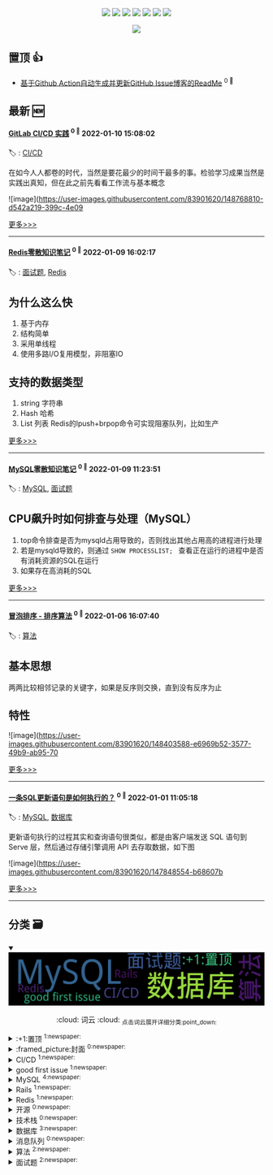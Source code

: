 

<p align='center'>
    <img src="https://badgen.net/badge/labels/13"/>
    <img src="https://badgen.net/github/issues/iamtomas/ghiblog"/>
    <img src="https://badgen.net/badge/last-commit/2022-01-11 03:13:05"/>
    <img src="https://badgen.net/github/forks/iamtomas/ghiblog"/>
    <img src="https://badgen.net/github/stars/iamtomas/ghiblog"/>
    <img src="https://badgen.net/github/watchers/iamtomas/ghiblog"/>
    <img src="https://badgen.net/github/release/iamtomas/ghiblog"/>
</p>

<p align='center'>
    <a href="https://github.com/jwenjian/visitor-count-badge">
        <img src="https://visitor-badge.glitch.me/badge?page_id=jwenjian.ghiblog"/>
    </a>
</p>


## 置顶 :thumbsup: 
- [基于Github Action自动生成并更新GitHub Issue博客的ReadMe](https://github.com/iamtomas/note/issues/1)  <sup>0 :speech_balloon:</sup>  	 
## 最新 :new: 

#### [GitLab CI/CD 实践](https://github.com/iamtomas/note/issues/16) <sup>0 :speech_balloon:</sup> 	 2022-01-10 15:08:02

:label: : [CI/CD](https://github.com/iamtomas/ghiblog/labels/CI/CD)

在如今人人都卷的时代，当然是要花最少的时间干最多的事。检验学习成果当然是实践出真知，但在此之前先看看工作流与基本概念

![image](https://user-images.githubusercontent.com/83901620/148768810-d542a219-399c-4e09

[更多>>>](https://github.com/iamtomas/note/issues/16)

---


#### [Redis零散知识笔记](https://github.com/iamtomas/note/issues/15) <sup>0 :speech_balloon:</sup> 	 2022-01-09 16:02:17

:label: : [面试题](https://github.com/iamtomas/ghiblog/labels/%E9%9D%A2%E8%AF%95%E9%A2%98), [Redis](https://github.com/iamtomas/ghiblog/labels/Redis)

## 为什么这么快

1.  基于内存
2. 结构简单
3. 采用单线程
4. 使用多路I/O复用模型，非阻塞IO

## 支持的数据类型

1. string 字符串
2. Hash 哈希
3. List 列表
Redis的lpush+brpop命令可实现阻塞队列，比如生产

[更多>>>](https://github.com/iamtomas/note/issues/15)

---


#### [MySQL零散知识笔记](https://github.com/iamtomas/note/issues/14) <sup>0 :speech_balloon:</sup> 	 2022-01-09 11:23:51

:label: : [MySQL](https://github.com/iamtomas/ghiblog/labels/MySQL), [面试题](https://github.com/iamtomas/ghiblog/labels/%E9%9D%A2%E8%AF%95%E9%A2%98)

## CPU飙升时如何排查与处理（MySQL）

1. top命令排查是否为mysqld占用导致的，否则找出其他占用高的进程进行处理
2. 若是mysqld导致的，则通过 `SHOW PROCESSLIST; ` 查看正在运行的进程中是否有消耗资源的SQL在运行
3. 如果存在高消耗的SQL

[更多>>>](https://github.com/iamtomas/note/issues/14)

---


#### [冒泡排序 - 排序算法](https://github.com/iamtomas/note/issues/13) <sup>0 :speech_balloon:</sup> 	 2022-01-06 16:07:40

:label: : [算法](https://github.com/iamtomas/ghiblog/labels/%E7%AE%97%E6%B3%95)

## 基本思想

两两比较相邻记录的关键字，如果是反序则交换，直到没有反序为止

## 特性

![image](https://user-images.githubusercontent.com/83901620/148403588-e6969b52-3577-49b9-ab95-70

[更多>>>](https://github.com/iamtomas/note/issues/13)

---


#### [一条SQL更新语句是如何执行的？](https://github.com/iamtomas/note/issues/12) <sup>0 :speech_balloon:</sup> 	 2022-01-01 11:05:18

:label: : [MySQL](https://github.com/iamtomas/ghiblog/labels/MySQL), [数据库](https://github.com/iamtomas/ghiblog/labels/%E6%95%B0%E6%8D%AE%E5%BA%93)

更新语句执行的过程其实和查询语句很类似，都是由客户端发送 SQL 语句到 Serve 层，然后通过存储引擎调用 API 去存取数据，如下图

![image](https://user-images.githubusercontent.com/83901620/147848554-b68607b

[更多>>>](https://github.com/iamtomas/note/issues/12)

---


## 分类  :card_file_box: 

<details open="open">
    <summary>
        <img src="assets/wordcloud.png" title="词云, 点击展开详细分类" alt="词云， 点击展开详细分类">
        <p align="center">:cloud: 词云 :cloud: <sub>点击词云展开详细分类:point_down: </sub></p>
    </summary>


<details>
<summary>:+1:置顶	<sup>1:newspaper:</sup></summary>

- [基于Github Action自动生成并更新GitHub Issue博客的ReadMe](https://github.com/iamtomas/note/issues/1)  <sup>0 :speech_balloon:</sup>  	 


</details>

<details>
<summary>:framed_picture:封面	<sup>0:newspaper:</sup></summary>



</details>

<details>
<summary>CI/CD	<sup>1:newspaper:</sup></summary>

- [GitLab CI/CD 实践](https://github.com/iamtomas/note/issues/16)  <sup>0 :speech_balloon:</sup>  	 


</details>

<details>
<summary>good first issue	<sup>1:newspaper:</sup></summary>

- [基于Github Action自动生成并更新GitHub Issue博客的ReadMe](https://github.com/iamtomas/note/issues/1)  <sup>0 :speech_balloon:</sup>  	 


</details>

<details>
<summary>MySQL	<sup>4:newspaper:</sup></summary>

- [MySQL零散知识笔记](https://github.com/iamtomas/note/issues/14)  <sup>0 :speech_balloon:</sup>  	 
- [一条SQL更新语句是如何执行的？](https://github.com/iamtomas/note/issues/12)  <sup>0 :speech_balloon:</sup>  	 
- [MySQL中InnoDB记录与页结构](https://github.com/iamtomas/note/issues/10)  <sup>0 :speech_balloon:</sup>  	 
- [一条SQL查询语句是如何执行的？](https://github.com/iamtomas/note/issues/8)  <sup>0 :speech_balloon:</sup>  	 


</details>

<details>
<summary>Rails	<sup>1:newspaper:</sup></summary>

- [Rails7 demo](https://github.com/iamtomas/note/issues/11)  <sup>0 :speech_balloon:</sup>  	 


</details>

<details>
<summary>Redis	<sup>1:newspaper:</sup></summary>

- [Redis零散知识笔记](https://github.com/iamtomas/note/issues/15)  <sup>0 :speech_balloon:</sup>  	 


</details>

<details>
<summary>开源	<sup>0:newspaper:</sup></summary>



</details>

<details>
<summary>技术栈	<sup>0:newspaper:</sup></summary>



</details>

<details>
<summary>数据库	<sup>3:newspaper:</sup></summary>

- [一条SQL更新语句是如何执行的？](https://github.com/iamtomas/note/issues/12)  <sup>0 :speech_balloon:</sup>  	 
- [MySQL中InnoDB记录与页结构](https://github.com/iamtomas/note/issues/10)  <sup>0 :speech_balloon:</sup>  	 
- [一条SQL查询语句是如何执行的？](https://github.com/iamtomas/note/issues/8)  <sup>0 :speech_balloon:</sup>  	 


</details>

<details>
<summary>消息队列	<sup>0:newspaper:</sup></summary>



</details>

<details>
<summary>算法	<sup>2:newspaper:</sup></summary>

- [冒泡排序 - 排序算法](https://github.com/iamtomas/note/issues/13)  <sup>0 :speech_balloon:</sup>  	 
- [两数之和 - 力扣（LeetCode）](https://github.com/iamtomas/note/issues/9)  <sup>0 :speech_balloon:</sup>  	 


</details>

<details>
<summary>面试题	<sup>2:newspaper:</sup></summary>

- [Redis零散知识笔记](https://github.com/iamtomas/note/issues/15)  <sup>0 :speech_balloon:</sup>  	 
- [MySQL零散知识笔记](https://github.com/iamtomas/note/issues/14)  <sup>0 :speech_balloon:</sup>  	 


</details>


</details>    
